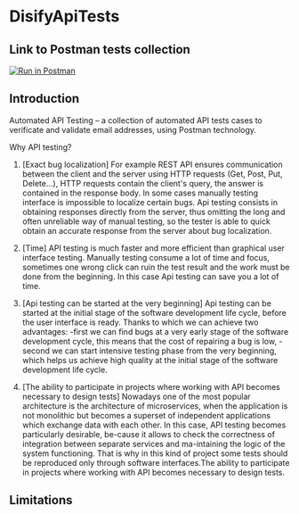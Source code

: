 #  DisifyApiTests

## Link to Postman tests collection

[![Run in Postman](https://run.pstmn.io/button.svg)](https://app.getpostman.com/run-collection/7c78cc74ba9234c0e23f?action=collection%2Fimport)

## Introduction
Automated API Testing – a collection of automated API tests cases to verificate and validate email addresses, using Postman technology.

Why API testing? 

1. [Exact bug localization]
For example REST API ensures communication between the client and the server using HTTP requests (Get, Post, Put, Delete…), HTTP requests contain the client's query, the answer is contained in the response body. In some cases manually testing interface is impossible to localize certain bugs. Api testing consists in obtaining responses directly from the server, thus omitting the long and often unreliable way of manual testing, so the tester is able to quick obtain an accurate response from the server about bug localization. 

2. [Time]
API testing is much faster and more efficient than graphical user interface testing. Manually testing consume a lot of time and focus, sometimes one wrong click can ruin the test result and the work must be done from the beginning. In this case Api testing can save you a lot of time.

3. [Api testing can be started at the very beginning]
Api testing can be started at the initial stage of the software development life cycle, before the user interface is ready. Thanks to which we can achieve two advantages:
-first we can find bugs at a very early stage of the software development cycle, this means that the cost of repairing a bug is low,
-second we can start intensive testing phase from the very beginning, which helps us achieve high quality at the initial stage of the software development life cycle.

4. [The ability to participate in projects where working with API becomes necessary to design tests]
Nowadays one of the most popular  architecture is the architecture of microservices, when the application is not monolithic but becomes a superset of independent applications which exchange data with each other. In this case, API testing becomes particularly desirable, be-cause it allows to check the correctness of integration between separate services and ma-intaining the logic of the system functioning. That is why in this kind of project some tests should be reproduced only through software interfaces.The ability to participate in projects where working with API becomes necessary to design tests.

## Limitations



